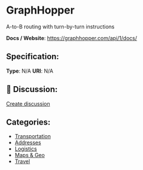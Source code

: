 # GraphHopper


A-to-B routing with turn-by-turn instructions

**Docs / Website**: https://graphhopper.com/api/1/docs/

## Specification:
**Type**:  N/A 
**URI**:  N/A 

## 💬 Discussion:
[Create discussion](https://github.com/apis-list/apis-list/discussions/new)

## Categories:
- [Transportation](https://github.com/apis-list/apis-list#transportation)
- [Addresses](https://github.com/apis-list/apis-list#addresses)
- [Logistics](https://github.com/apis-list/apis-list#logistics)
- [Maps & Geo](https://github.com/apis-list/apis-list#maps-and-geo)
- [Travel](https://github.com/apis-list/apis-list#travel)



